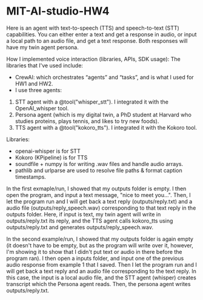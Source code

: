# MIT-AI-studio-HW4
Here is an agent with text-to-speech (TTS) and speech-to-text (STT) capabilities. You can either enter a text and get a response in audio, or input a local path to an audio file, and get a text response. Both responses will have my twin agent persona. 


How I implemented voice interaction (libraries, APIs, SDK usage):
The libraries that I've used include:
- CrewAI: which orchestrates “agents” and “tasks”, and is what I used for HW1 and HW2.
- I use three agents:
1) STT agent with a @tool("whisper_stt"). I integrated it with the OpenAI_whisper tool.
2) Persona agent (which is my digital twin, a PhD student at Harvard who studies proteins, plays tennis, and likes to try new foods).
3) TTS agent with a @tool("kokoro_tts"). I integrated it with the Kokoro tool. 

Libraries:
- openai-whisper is for STT
- Kokoro (KPipeline) is for TTS
- soundfile + numpy is for writing .wav files and handle audio arrays.
- pathlib and urlparse are used to resolve file paths & format caption timestamps.

In the first exmaple/run, I showed that my outputs folder is empty. I then open the program, and input a text message, "nice to meet you...". Then, I let the program run and I will get back a text reply (outputs/reply.txt) and a audio file (outputs/reply_speech.wav) corresponding to that text reply in the outputs folder. Here, if input is text, my twin agent will write in outputs/reply.txt its reply, and the TTS agent calls kokoro_tts using outputs/reply.txt and generates outputs/reply_speech.wav.

In the second example/run, I showed that my outputs folder is again empty (it doesn't have to be empty, but as the program will write over it, however, I'm showing it to show that I didn't put text or audio in there before the program ran). I then open a inputs folder, and input one of the previous audio response from example 1 that I saved. Then I let the program run and I will get back a text reply and an audio file corresponding to the text reply. In this case, the input is a local audio file, and the STT agent (whisper) creates transcript which the Persona agent reads. Then, the persona agent writes outputs/reply.txt. 
